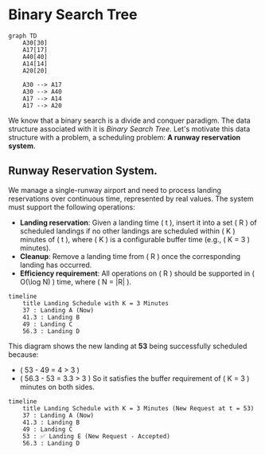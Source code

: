 # Binary Search Tree
```mermaid
graph TD
    A30[30]
    A17[17]
    A40[40]
    A14[14]
    A20[20]

    A30 --> A17
    A30 --> A40
    A17 --> A14
    A17 --> A20
```
We know that a binary search is a divide and conquer paradigm. The data structure associated with it is *Binary Search Tree*.
Let's motivate this data structure with a problem, a scheduling problem: **A runway reservation system**.

## Runway Reservation System.

We manage a single-runway airport and need to process landing reservations over continuous time, represented by real values. The system must support the following operations:

- **Landing reservation**: Given a landing time \( t \), insert it into a set \( R \) of scheduled landings if no other landings are scheduled within \( K \) minutes of \( t \), where \( K \) is a configurable buffer time (e.g., \( K = 3 \) minutes).
- **Cleanup**: Remove a landing time from \( R \) once the corresponding landing has occurred.
- **Efficiency requirement**: All operations on \( R \) should be supported in \( O(\log N) \) time, where \( N = |R| \).

```mermaid
timeline
    title Landing Schedule with K = 3 Minutes
    37 : Landing A (Now)
    41.3 : Landing B
    49 : Landing C
    56.3 : Landing D

```
This diagram shows the new landing at **53** being successfully scheduled because:

- \( 53 - 49 = 4 > 3 \)
- \( 56.3 - 53 = 3.3 > 3 \)
So it satisfies the buffer requirement of \( K = 3 \) minutes on both sides.

```mermaid
timeline
    title Landing Schedule with K = 3 Minutes (New Request at t = 53)
    37 : Landing A (Now)
    41.3 : Landing B
    49 : Landing C
    53 : ✅ Landing E (New Request - Accepted)
    56.3 : Landing D
```
